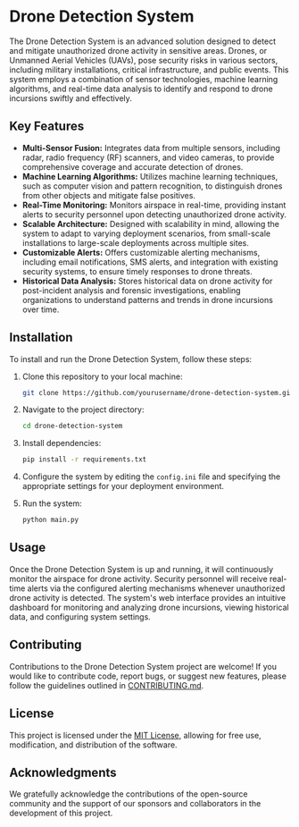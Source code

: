 # Drone Detection System

The Drone Detection System is an advanced solution designed to detect and mitigate unauthorized drone activity in sensitive areas. Drones, or Unmanned Aerial Vehicles (UAVs), pose security risks in various sectors, including military installations, critical infrastructure, and public events. This system employs a combination of sensor technologies, machine learning algorithms, and real-time data analysis to identify and respond to drone incursions swiftly and effectively.

## Key Features

- **Multi-Sensor Fusion:** Integrates data from multiple sensors, including radar, radio frequency (RF) scanners, and video cameras, to provide comprehensive coverage and accurate detection of drones.
- **Machine Learning Algorithms:** Utilizes machine learning techniques, such as computer vision and pattern recognition, to distinguish drones from other objects and mitigate false positives.
- **Real-Time Monitoring:** Monitors airspace in real-time, providing instant alerts to security personnel upon detecting unauthorized drone activity.
- **Scalable Architecture:** Designed with scalability in mind, allowing the system to adapt to varying deployment scenarios, from small-scale installations to large-scale deployments across multiple sites.
- **Customizable Alerts:** Offers customizable alerting mechanisms, including email notifications, SMS alerts, and integration with existing security systems, to ensure timely responses to drone threats.
- **Historical Data Analysis:** Stores historical data on drone activity for post-incident analysis and forensic investigations, enabling organizations to understand patterns and trends in drone incursions over time.

## Installation

To install and run the Drone Detection System, follow these steps:

1. Clone this repository to your local machine:

    ```bash
    git clone https://github.com/yourusername/drone-detection-system.git
    ```

2. Navigate to the project directory:

    ```bash
    cd drone-detection-system
    ```

3. Install dependencies:

    ```bash
    pip install -r requirements.txt
    ```

4. Configure the system by editing the `config.ini` file and specifying the appropriate settings for your deployment environment.

5. Run the system:

    ```bash
    python main.py
    ```

## Usage

Once the Drone Detection System is up and running, it will continuously monitor the airspace for drone activity. Security personnel will receive real-time alerts via the configured alerting mechanisms whenever unauthorized drone activity is detected. The system's web interface provides an intuitive dashboard for monitoring and analyzing drone incursions, viewing historical data, and configuring system settings.

## Contributing

Contributions to the Drone Detection System project are welcome! If you would like to contribute code, report bugs, or suggest new features, please follow the guidelines outlined in [CONTRIBUTING.md](CONTRIBUTING.md).

## License

This project is licensed under the [MIT License](LICENSE), allowing for free use, modification, and distribution of the software.

## Acknowledgments

We gratefully acknowledge the contributions of the open-source community and the support of our sponsors and collaborators in the development of this project.
